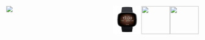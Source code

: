 <img src="https://github-readme-stats.vercel.app/api?username=avicoder&show_icons=true&hide=stars&count_private=true" align="left"/>
<img src="https://images.youracclaim.com/images/6a254dad-77e5-4e71-8049-94e5c7a15981/azure-fundamentals-600x600.png" align="right" height="75px" width="75px"/>
<img src="https://images.youracclaim.com/images/1ad16b6f-2c71-4a2e-ae74-ec69c4766039/azure-security-engineer-associate600x600.png" align="right" height="75px" width="75px"/>
<img src="https://raw.githubusercontent.com/avicoder/Dual-TZ/master/Dual-TZ.png" align="right" height="75px" width="75px"/>


